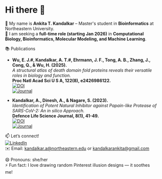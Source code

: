 
# Hi there 👋 

🔭 My name is **Ankita T. Kandalkar** – Master's student in **Bioinformatics** at Northeastern University.  
🎯 I am seeking a **full-time role (starting Jan 2026)** in **Computational Biology, Bioinformatics, Molecular Modeling, and Machine Learning**.  

📚 Publications  

- **Wu, E. J.#, Kandalkar, A. T.#, Ehrmann, J. F., Tong, A. B., Zhang, J., Cong, Q., & Wu, H. (2025).**  
  *A structural atlas of death domain fold proteins reveals their versatile roles in biology and function.*  
  **Proc Natl Acad Sci U S A, 122(8), e2426986122.**  
  [![DOI](https://img.shields.io/badge/DOI-10.1073%2Fpnas.2426986122-red)](https://doi.org/10.1073/pnas.2426986122)  
  [![Journal](https://img.shields.io/badge/PNAS-2025-blue)](https://doi.org/10.1073/pnas.2426986122)  

- **Kandalkar, A., Dinesh, A., & Nagare, S. (2023).**  
  *Identification of Potent Natural Inhibitor against Papain-like Protease of SARS-CoV-2: An in silico Approach.*  
  **Defence Life Science Journal, 8(1), 41-49.**  
  [![DOI](https://img.shields.io/badge/DOI-10.14429%2Fdlsj.8.17831-brightgreen)](https://doi.org/10.14429/dlsj.8.17831)  
  [![Journal](https://img.shields.io/badge/DLSJ-2023-orange)](https://doi.org/10.14429/dlsj.8.17831)  

📫 Let’s connect!  
[![LinkedIn](https://img.shields.io/badge/LinkedIn-Ankita%20Kandalkar-blue)](https://www.linkedin.com/in/ankitatkandalkar)  
✉️ Email: kandalkar.a@northeastern.edu  or  kandalkarankita@gmail.com

😄 Pronouns: she/her  
⚡ Fun fact: I love drawing random Pinterest illusion designs — it soothes me!  
<!--
**kandalkarankita/kandalkarankita** is a ✨ _special_ ✨ repository because its `README.md` (this file) appears on your GitHub profile.

Here are some ideas to get you started:

- 🔭 I’m currently working on ...
- 🌱 I’m currently learning ...
- 👯 I’m looking to collaborate on ...
- 🤔 I’m looking for help with ...
- 💬 Ask me about ...
- 📫 How to reach me: ...
- 😄 Pronouns: ...
- ⚡ Fun fact: ...
-->
